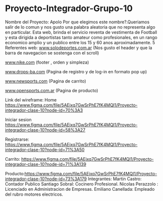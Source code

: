 # Proyecto-Integrador-Grupo-10
Nombre del Proyecto: Apolo 
Por que elegimos este nombre?.Queriamos salir de lo comun y nos gusto una palabra aleatoria que no representa algo en particular.
Esta web, brinda el servicio reventa de vestimenta de Football y esta dirigida a deportistas  tanto amateur como profesionales, en un rango economico amplio y un publico entre los 15 y 60 anos aproximadamente.
5 Referentes web:
www.solodeportes.com.ar (Nos gusto el header y que la barra de navegacion se sostenga con el scroll)

www.nike.com (footer , orden y simpleza)

www.drops-ba.com (Pagina de registro y de log-in en formato pop up)

www.newsports.com (Pagina de carrito)

www.opensports.com.ar (Pagina de producto)

Link del wireframe:
Home https://www.figma.com/file/5AEjxq7GwSrPhE7fK4MQI1/Proyecto-integrador-clase-10?node-id=70%3A3

Iniciar sesion https://www.figma.com/file/5AEjxq7GwSrPhE7fK4MQI1/Proyecto-integrador-clase-10?node-id=58%3A27

Registrarse: https://www.figma.com/file/5AEjxq7GwSrPhE7fK4MQI1/Proyecto-integrador-clase-10?node-id=71%3A50

Carrito: https://www.figma.com/file/5AEjxq7GwSrPhE7fK4MQI1/Proyecto-integrador-clase-10?node-id=71%3A139

Producto:https://www.figma.com/file/5AEjxq7GwSrPhE7fK4MQI1/Proyecto-integrador-clase-10?node-id=73%3A179
Integrantes:
Martin Castro: Contador Publico
Santiago Sobral: Cocinero Profesional.
Nicolas Perazzolo : Licenciado en Administracion de Empresas.
Emiliano Canellada: Empleado del rubro motores electricos.